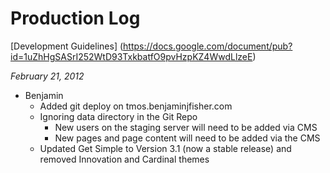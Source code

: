 Production Log
==============

[Development Guidelines] (https://docs.google.com/document/pub?id=1uZhHgSASrI252WtD93TxkbatfO9pvHzpKZ4WwdLlzeE)

_February 21, 2012_

* Benjamin
	* Added git deploy on tmos.benjaminjfisher.com
	* Ignoring data directory in the Git Repo
		* New users on the staging server will need to be added via CMS
		* New pages and page content will need to be added via the CMS
	* Updated Get Simple to Version 3.1 (now a stable release) and removed Innovation and Cardinal themes
	
